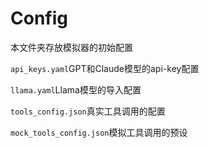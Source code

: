 # Config
本文件夹存放模拟器的初始配置

`api_keys.yaml`GPT和Claude模型的api-key配置

`llama.yaml`Llama模型的导入配置

`tools_config.json`真实工具调用的配置

`mock_tools_config.json`模拟工具调用的预设